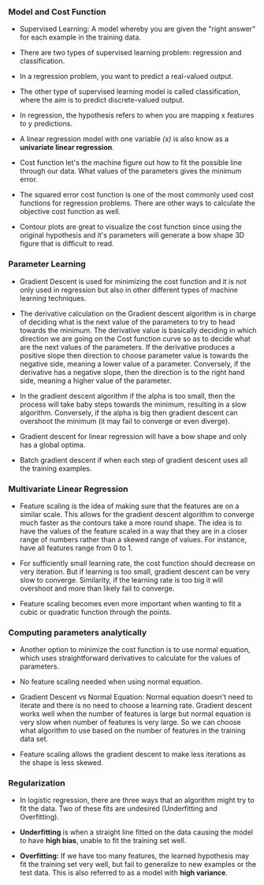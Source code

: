 ### Model and Cost Function

* Supervised Learning: A model whereby you are given the "right answer" for each example in the training data.

* There are two types of supervised learning problem: regression and classification.

* In a regression problem, you want to predict a real-valued output.

* The other type of supervised learning model is called classification, where the aim is to predict discrete-valued output.

* In regression, the hypothesis refers to when you are mapping x features to y predictions.

* A linear regression model with one variable *(x)* is also know as a **univariate linear regression**.

* Cost function let's the machine figure out how to fit the possible line through our data. What values of the parameters gives the minimum error.

* The squared error cost function is one of the most commonly used cost functions for regression problems. There are other ways to calculate the objective cost function as well. 

* Contour plots are great to visualize the cost function since using the original hypothesis and it's parameters will generate a bow shape 3D figure that is difficult to read. 


### Parameter Learning

* Gradient Descent is used for minimizing the cost function and it is not only used in regression but also in other different types of machine learning techniques. 

* The derivative calculation on the Gradient descent algorithm is in charge of deciding what is the next value of the parameters to try to head towards the minimum. The derivative value is basically deciding in which direction we are going on the Cost function curve so as to decide what are the next values of the parameters. If the derivative produces a positive slope then direction to choose parameter value is towards the negative side, meaning a lower value of a parameter. Conversely, if the derivative has a negative slope, then the direction is to the right hand side, meaning a higher value of the parameter. 

* In the gradient descent algorithm if the alpha is too small, then the process will take baby steps towards the minimum, resulting in a slow algorithm. Conversely, if the alpha is big then gradient descent can overshoot the minimum (it may fail to converge or even diverge).

* Gradient descent for linear regression will have a bow shape and only has a global optima. 

* Batch gradient descent if when each step of gradient descent uses all the training examples. 

### Multivariate Linear Regression

* Feature scaling is the idea of making sure that the features are on a similar scale. This allows for the gradient descent algorithm to converge much faster as the contours take a more round shape. The idea is to have the values of the feature scaled in a way that they are in a closer range of numbers rather than a skewed range of values. For instance, have all features range from 0 to 1. 

* For sufficiently small learning rate, the cost function should decrease on very iteration. But if learning is too small, gradient descent can be very slow to converge. Similarity, if the learning rate is too big it will overshoot and more than likely fail to converge. 

* Feature scaling becomes even more important when wanting to fit a cubic or quadratic function through the points. 

### Computing parameters analytically

* Another option to minimize the cost function is to use normal equation, which uses straightforward derivatives to calculate for the values of parameters. 

* No feature scaling needed when using normal equation.

* Gradient Descent vs Normal Equation: Normal equation doesn't need to iterate and there is no need to choose a learning rate. Gradient descent works well when the number of features is large but normal equation is very slow when number of features is very large. So we can choose what algorithm to use based on the number of features in the training data set. 


* Feature scaling allows the gradient descent to make less iterations as the shape is less skewed. 

### Regularization

* In logistic regression, there are three ways that an algorithm might try to fit the data. Two of these fits are undesired (Underfitting and Overfitting). 

* **Underfitting** is when a straight line fitted on the data causing the model to have **high bias**, unable to fit the training set well. 

* **Overfitting:** If we have too many features, the learned hypothesis may fit the training set very well, but fail to generalize to new examples or the test data. This is also referred to as a model with **high variance**.







